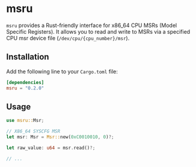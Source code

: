 # msru

`msru` provides a Rust-friendly interface for x86_64 CPU MSRs
(Model Specific Registers). It allows you to read and write to MSRs
via a specified CPU msr device file (`/dev/cpu/{cpu_number}/msr`).

## Installation

Add the following line to your `Cargo.toml` file:

```toml
[dependencies]
msru = "0.2.0"
```

## Usage

```rust
use msru::Msr;

// X86_64 SYSCFG MSR
let msr: Msr = Msr::new(0xC0010010, 0)?;

let raw_value: u64 = msr.read()?;

// ...
```